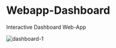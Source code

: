 # Webapp-Dashboard
Interactive Dashboard Web-App

![dashboard-1](https://user-images.githubusercontent.com/82269825/160226394-abdeece2-391d-4cd5-a03d-195a35b2da63.png)
